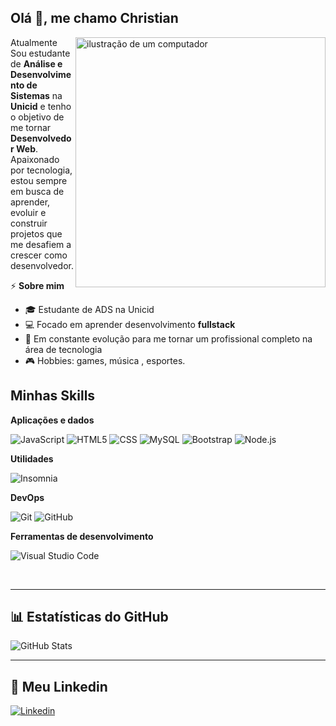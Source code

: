 ## Olá 👋, me chamo Christian
<img src="https://raw.githubusercontent.com/MicaelliMedeiros/micaellimedeiros/master/image/computer-illustration.png" alt="ilustração de um computador" min-width="400px" max-width="400px" width="400px" align="right">

Atualmente Sou estudante de **Análise e Desenvolvimento de Sistemas** na **Unicid** e tenho o objetivo de me tornar **Desenvolvedor Web**.  
Apaixonado por tecnologia, estou sempre em busca de aprender, evoluir e construir projetos que me desafiem a crescer como desenvolvedor.
 
 ⚡ **Sobre mim**
- 🎓 Estudante de ADS na Unicid  
- 💻 Focado em aprender desenvolvimento **fullstack** 
- 🧠 Em constante evolução para me tornar um profissional completo na área de tecnologia  
- 🎮 Hobbies: games, música , esportes.


## Minhas Skills

**Aplicações e dados**

![JavaScript](https://img.shields.io/badge/-JavaScript-333333?style=flat&logo=javascript)
![HTML5](https://img.shields.io/badge/-HTML5-333333?style=flat&logo=HTML5)
![CSS](https://img.shields.io/badge/-CSS-333333?style=flat&logo=CSS3&logoColor=1572B6)
![MySQL](https://img.shields.io/badge/-MySQL-333333?style=flat&logo=mysql)
![Bootstrap](https://img.shields.io/badge/-Bootstrap-333333?style=flat&logo=bootstrap&logoColor=563D7C)
![Node.js](https://img.shields.io/badge/-Node.js-333333?style=flat&logo=node.js)

**Utilidades**

![Insomnia](https://img.shields.io/badge/-Insomnia-333333?style=flat&logo=insomnia)

**DevOps**

![Git](https://img.shields.io/badge/-Git-333333?style=flat&logo=git)
![GitHub](https://img.shields.io/badge/-GitHub-333333?style=flat&logo=github)

**Ferramentas de desenvolvimento**

![Visual Studio Code](https://img.shields.io/badge/-Visual%20Studio%20Code-333333?style=flat&logo=visual-studio-code&logoColor=007ACC)

<br/>


---

## 📊 Estatísticas do GitHub
![GitHub Stats](https://github-readme-stats.vercel.app/api?username=TechChristian&show_icons=true&theme=radical)

---

## 🔗 Meu Linkedin
[![Linkedin](https://img.shields.io/badge/-LinkedIn-blue?logo=linkedin&style=for-the-badge)](https://www.linkedin.com/in/christianlsv/)
